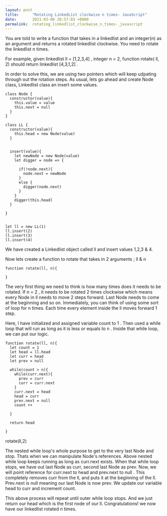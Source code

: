```yaml
---
layout: post
title:      "Rotating LinkedList clockwise n times- JavaScript"
date:       2021-03-06 20:57:03 +0000
permalink:  rotating_linkedlist_clockwise_n_times-_javascript
---
```




You are told to write a function that takes in a linkedlist and an integer(n) as an argument and returns a rotated linkedlist clockwise. You need to rotate the linkedlist n times. 

For example, given linkedlist ll = [1,2,3,4] , integer n = 2, function rotate( ll, 2)  should return linkedlist  [4,3,1,2] . 


In order to solve this, we are using two pointers which will keep udpating through out the rotation steps. As usual, lets go ahead and create Node class, Linkedlist class an insert some values. 

```
class Node {
  constructor(value){
    this.value = value 
    this.next = null
  }
}

class LL {
  constructor(value){
    this.head = new Node(value)
  }


  insert(value){
    let newNode = new Node(value)
    let digger = node => {

      if(!node.next){
        node.next = newNode 
      }
      else {
        digger(node.next)
      }
    }
    digger(this.head)
  }

}


let ll = new LL(1)
ll.insert(2)
ll.insert(3)
ll.insert(4)

```

We have created a Linkedlist object called ll and insert values 1,2,3 & 4. 

Now lets create a function to rotate that takes in 2 arguments ; ll & n

```
function rotate(ll, n){

}
```

The very first thing we need to think is how many times does it needs to be rotated. If n = 2 , it needs to be rotated 2 times clockwise which means every Node in ll needs to move 2 steps forward. Last Node needs to come at the beginning and so on. Immediately, you can think of using some sort of loop for n times.  Each time every element inside the ll moves forward 1 step. 

Here, I have initialized and assigned variable count to 1 . Then used a while loop that will run as long as it is less or equals to n . Inside that while loop, we can put our logic. 

```
function rotate(ll, n){
  let count = 1 
  let head = ll.head 
  let curr = head
  let prev = null

  while(count > n){
    while(curr.next){
      prev = curr
      curr = curr.next  
    }
    curr.next = head 
    head = curr
    prev.next = null 
    count ++ 
    
  }
  
  return head

}

```

rotate(ll,2)

The nested while loop's whole purpose to get to the very last Node and stop. Thats when we can manipulate Node's references. Above nested while loop keeps running as long as curr.next exists. When that while loop stops, we have out last Node as curr, second last Node as prev. Now, we will point reference for curr.next to head and prev.next to null . This completely removes curr from the ll, and puts it at the beginning of the ll. Prev.next is null meaning our last Node is now prev. We update our variable head to curr and increment count. 

This above process will repeat until outer while loop stops. And we just return our head which is the first node of our ll. 
Congratulations! we now have our linkedlist rotated n times. 

